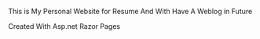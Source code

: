 This is My Personal Website for Resume 
And With Have A Weblog in Future

Created With Asp.net Razor Pages
